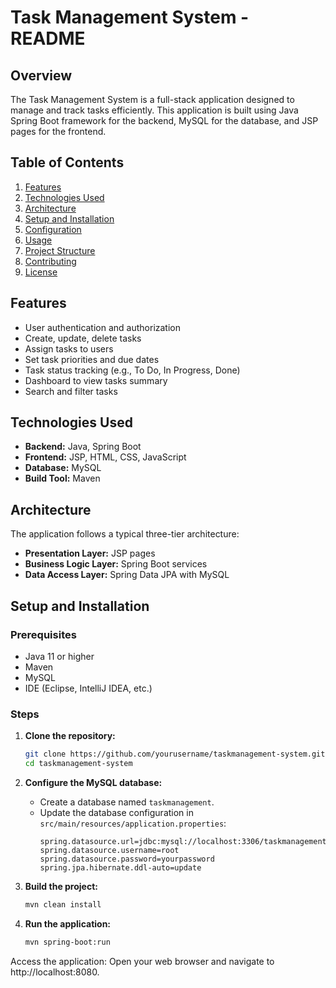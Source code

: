 # Task Management System - README

## Overview

The Task Management System is a full-stack application designed to manage and track tasks efficiently. This application is built using Java Spring Boot framework for the backend, MySQL for the database, and JSP pages for the frontend.

## Table of Contents

1. [Features](#features)
2. [Technologies Used](#technologies-used)
3. [Architecture](#architecture)
4. [Setup and Installation](#setup-and-installation)
5. [Configuration](#configuration)
6. [Usage](#usage)
7. [Project Structure](#project-structure)
8. [Contributing](#contributing)
9. [License](#license)

## Features

- User authentication and authorization
- Create, update, delete tasks
- Assign tasks to users
- Set task priorities and due dates
- Task status tracking (e.g., To Do, In Progress, Done)
- Dashboard to view tasks summary
- Search and filter tasks

## Technologies Used

- **Backend:** Java, Spring Boot
- **Frontend:** JSP, HTML, CSS, JavaScript
- **Database:** MySQL
- **Build Tool:** Maven

## Architecture

The application follows a typical three-tier architecture:
- **Presentation Layer:** JSP pages
- **Business Logic Layer:** Spring Boot services
- **Data Access Layer:** Spring Data JPA with MySQL

## Setup and Installation

### Prerequisites

- Java 11 or higher
- Maven
- MySQL
- IDE (Eclipse, IntelliJ IDEA, etc.)

### Steps

1. **Clone the repository:**
   ```bash
   git clone https://github.com/yourusername/taskmanagement-system.git
   cd taskmanagement-system
2. **Configure the MySQL database:**
   - Create a database named `taskmanagement`.
   - Update the database configuration in `src/main/resources/application.properties`:
     ```properties
     spring.datasource.url=jdbc:mysql://localhost:3306/taskmanagement
     spring.datasource.username=root
     spring.datasource.password=yourpassword
     spring.jpa.hibernate.ddl-auto=update
     ```

3. **Build the project:**
   ```bash
   mvn clean install
4. **Run the application:**
   ```bash
   mvn spring-boot:run
Access the application:
Open your web browser and navigate to http://localhost:8080.
